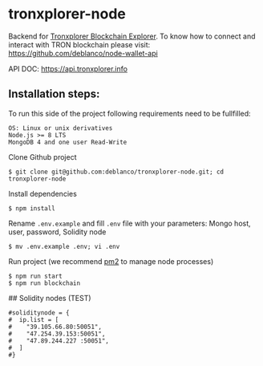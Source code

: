 # tronxplorer-node

Backend for [Tronxplorer Blockchain Explorer](https://github.com/deblanco/TronXplorer). To know how to connect and interact with TRON blockchain please visit: https://github.com/deblanco/node-wallet-api

API DOC: https://api.tronxplorer.info

## Installation steps:

To run this side of the project following requirements need to be fullfilled:
```
OS: Linux or unix derivatives
Node.js >= 8 LTS
MongoDB 4 and one user Read-Write
```

Clone Github project
```
$ git clone git@github.com:deblanco/tronxplorer-node.git; cd tronxplorer-node
```

Install dependencies 
```
$ npm install
```

Rename ```.env.example``` and fill ```.env``` file with your parameters: Mongo host, user, password, Solidity node
```
$ mv .env.example .env; vi .env
```

Run project (we recommend [pm2](https://github.com/Unitech/pm2) to manage node processes)
```
$ npm run start
$ npm run blockchain
```

## Solidity nodes (TEST)

```
#soliditynode = {
#  ip.list = [
#    "39.105.66.80:50051",
#    "47.254.39.153:50051",
#    "47.89.244.227 :50051",
#  ]
#}
```
